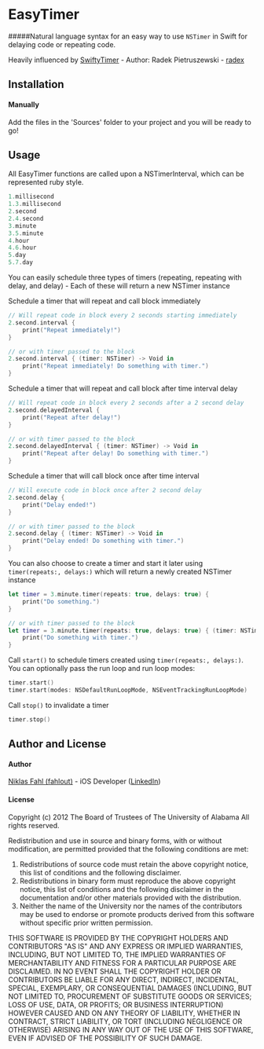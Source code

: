 # EasyTimer
#####Natural language syntax for an easy way to use `NSTimer` in Swift for delaying code or repeating code.

Heavily influenced by [SwiftyTimer](https://github.com/radex/SwiftyTimer) - Author: Radek Pietruszewski -  [radex](https://github.com/radex)

## Installation

#### Manually
Add the files in the 'Sources' folder to your project and you will be ready to go!

## Usage

All EasyTimer functions are called upon a NSTimerInterval, which can be represented ruby style.
```swift
1.millisecond
1.3.millisecond
2.second
2.4.second
3.minute
3.5.minute
4.hour
4.6.hour
5.day
5.7.day
```

You can easily schedule three types of timers (repeating, repeating with delay, and delay) - Each of these will return a new NSTimer instance

Schedule a timer that will repeat and call block immediately
```swift
// Will repeat code in block every 2 seconds starting immediately
2.second.interval {
    print("Repeat immediately!")
}

// or with timer passed to the block
2.second.interval { (timer: NSTimer) -> Void in
    print("Repeat immediately! Do something with timer.")
}
```

Schedule a timer that will repeat and call block after time interval delay
```swift
// Will repeat code in block every 2 seconds after a 2 second delay
2.second.delayedInterval {
    print("Repeat after delay!")
}

// or with timer passed to the block
2.second.delayedInterval { (timer: NSTimer) -> Void in
    print("Repeat after delay! Do something with timer.")
}
```

Schedule a timer that will call block once after time interval
```swift
// Will execute code in block once after 2 second delay
2.second.delay {
    print("Delay ended!")
}

// or with timer passed to the block
2.second.delay { (timer: NSTimer) -> Void in
    print("Delay ended! Do something with timer.")
}
```

You can also choose to create a timer and start it later using `timer(repeats:, delays:)` which will return a newly created NSTimer instance

```swift
let timer = 3.minute.timer(repeats: true, delays: true) {
    print("Do something.")
}

// or with timer passed to the block
let timer = 3.minute.timer(repeats: true, delays: true) { (timer: NSTimer) -> Void in
    print("Do something with timer.")
}
```

Call `start()` to schedule timers created using `timer(repeats:, delays:)`. You can optionally pass the run loop and run loop modes:

```swift
timer.start()
timer.start(modes: NSDefaultRunLoopMode, NSEventTrackingRunLoopMode)
```

Call `stop()` to invalidate a timer

```swift
timer.stop()
```

## Author and License

#### Author
[Niklas Fahl (fahlout)](http://bit.ly/fahlout) - iOS Developer ([LinkedIn](http://bit.ly/linked-in-niklas-fahl))

#### License
Copyright (c) 2012 The Board of Trustees of The University of Alabama
All rights reserved.

Redistribution and use in source and binary forms, with or without
modification, are permitted provided that the following conditions
are met:

 1. Redistributions of source code must retain the above copyright
    notice, this list of conditions and the following disclaimer.
 2. Redistributions in binary form must reproduce the above copyright
    notice, this list of conditions and the following disclaimer in the
    documentation and/or other materials provided with the distribution.
 3. Neither the name of the University nor the names of the contributors
    may be used to endorse or promote products derived from this software
    without specific prior written permission.

THIS SOFTWARE IS PROVIDED BY THE COPYRIGHT HOLDERS AND CONTRIBUTORS
"AS IS" AND ANY EXPRESS OR IMPLIED WARRANTIES, INCLUDING, BUT NOT
LIMITED TO, THE IMPLIED WARRANTIES OF MERCHANTABILITY AND FITNESS
FOR A PARTICULAR PURPOSE ARE DISCLAIMED. IN NO EVENT SHALL
THE COPYRIGHT HOLDER OR CONTRIBUTORS BE LIABLE FOR ANY DIRECT,
INDIRECT, INCIDENTAL, SPECIAL, EXEMPLARY, OR CONSEQUENTIAL DAMAGES
(INCLUDING, BUT NOT LIMITED TO, PROCUREMENT OF SUBSTITUTE GOODS OR
SERVICES; LOSS OF USE, DATA, OR PROFITS; OR BUSINESS INTERRUPTION)
HOWEVER CAUSED AND ON ANY THEORY OF LIABILITY, WHETHER IN CONTRACT,
STRICT LIABILITY, OR TORT (INCLUDING NEGLIGENCE OR OTHERWISE)
ARISING IN ANY WAY OUT OF THE USE OF THIS SOFTWARE, EVEN IF ADVISED
OF THE POSSIBILITY OF SUCH DAMAGE.
